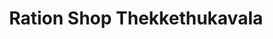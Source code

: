 ---
title: "Ration Shop Thekkethukavala"
url: /thekkethukavala/ration-shop-thekkethukavala/
shop: Lebensmittel
---